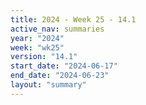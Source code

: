```yaml
---
title: 2024 - Week 25 - 14.1
active_nav: summaries
year: "2024"
week: "wk25"
version: "14.1"
start_date: "2024-06-17"
end_date: "2024-06-23"
layout: "summary"
---
```

